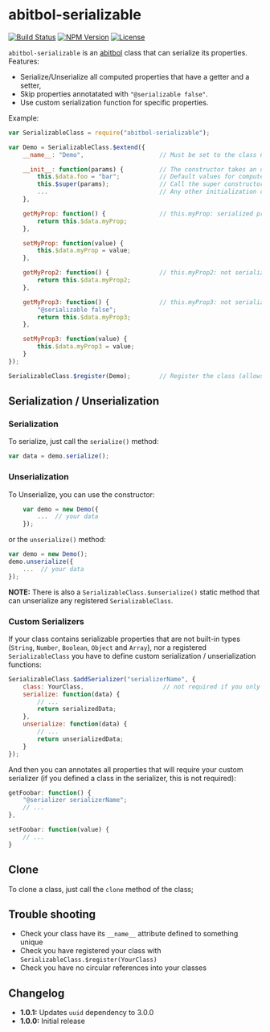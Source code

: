 # abitbol-serializable

[![Build Status](https://travis-ci.org/wanadev/abitbol-serializable.svg?branch=master)](https://travis-ci.org/wanadev/abitbol-serializable)
[![NPM Version](http://img.shields.io/npm/v/abitbol-serializable.svg?style=flat)](https://www.npmjs.com/package/abitbol-serializable)
[![License](http://img.shields.io/npm/l/abitbol-serializable.svg?style=flat)](https://github.com/wanadev/abitbol-serializable/blob/master/LICENSE)

`abitbol-serializable` is an [abitbol][] class that can serialize its properties. Features:

* Serialize/Unserialize all computed properties that have a getter and a setter,
* Skip properties annotatated with `"@serializable false"`.
* Use custom serialization function for specific properties.

Example:

```javascript
var SerializableClass = require("abitbol-serializable");

var Demo = SerializableClass.$extend({
    __name__: "Demo",                     // Must be set to the class name

    __init__: function(params) {          // The constructor takes an object containing values for computed properties (optional)
        this.$data.foo = "bar";           // Default values for computed properties
        this.$super(params);              // Call the super constructor to apply given values
        ...                               // Any other initialization code you need
    },

    getMyProp: function() {               // this.myProp: serialized propery (getter + setter)
        return this.$data.myProp;
    },

    setMyProp: function(value) {
        this.$data.myProp = value;
    },

    getMyProp2: function() {              // this.myProp2: not serialized (no setter)
        return this.$data.myProp2;
    },

    getMyProp3: function() {              // this.myProp3: not serialized (annotated with "@serializable false")
        "@serializable false";
        return this.$data.myProp3;
    },

    setMyProp3: function(value) {
        this.$data.myProp3 = value;
    }
});

SerializableClass.$register(Demo);        // Register the class (allows automatic unserialization)
```


## Serialization / Unserialization

### Serialization

To serialize, just call the `serialize()` method:

```javascript
var data = demo.serialize();
```

### Unserialization

To Unserialize, you can use the constructor:

```javascript
    var demo = new Demo({
        ...  // your data
    });
```

or the `unserialize()` method:

```javascript
var demo = new Demo();
demo.unserialize({
    ...  // your data
});
```

__NOTE:__ There is also a `SerializableClass.$unserialize()` static method that can unserialize any registered `SerializableClass`.



### Custom Serializers

If your class contains serializable properties that are not built-in types (`String`, `Number`, `Boolean`, `Object` and `Array`),
nor a registered `SerializableClass` you have to define custom serialization / unserialization functions:

```javascript
SerializableClass.$addSerializer("serializerName", {
    class: YourClass,                      // not required if you only use the `@serializer` annotation
    serialize: function(data) {
        // ...
        return serializedData;
    },
    unserialize: function(data) {
        // ...
        return unserializedData;
    }
});
```

And then you can annotates all properties that will require your custom serializer (if you defined a class in the serializer, this is not required):

```javascript
getFoobar: function() {
    "@serializer serializerName";
    // ...
},

setFoobar: function(value) {
    // ...
}
```


## Clone

To clone a class, just call the `clone` method of the class;


## Trouble shooting

* Check your class have its `__name__` attribute defined to something unique
* Check you have registered your class with `SerializableClass.$register(YourClass)`
* Check you have no circular references into your classes


## Changelog

* **1.0.1:** Updates `uuid` dependency to 3.0.0
* **1.0.0:** Initial release


[abitbol]: https://github.com/wanadev/abitbol
